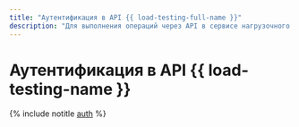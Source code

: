 ```yaml
---
title: "Аутентификация в API {{ load-testing-full-name }}"
description: "Для выполнения операций через API в сервисе нагрузочного тестирования – {{ load-testing-full-name }}, необходимо получить IAM-токен для своего аккаунта."
---
```


# Аутентификация в API {{ load-testing-name }}

{% include notitle [auth](../../_includes/authentication.md) %}